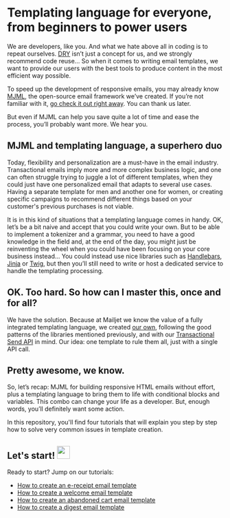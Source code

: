 # Templating language for everyone, from beginners to power users

We are developers, like you. And what we hate above all in coding is to repeat ourselves. [DRY](https://en.wikipedia.org/wiki/Don%27t_repeat_yourself) isn’t just a concept for us, and we strongly recommend code reuse... So when it comes to writing email templates, we want to provide our users with the best tools to produce content in the most efficient way possible.

To speed up the development of responsive emails, you may already know [MJML](https://mjml.io?utm_source=referrer&utm_medium=github&utm_campaign=tpl_lang_tutorial), the open-source email framework we’ve created. If you’re not familiar with it, [go check it out right away](https://mjml.io?utm_source=referrer&utm_medium=github&utm_campaign=tpl_lang_tutorial). You can thank us later.

But even if MJML can help you save quite a lot of time and ease the process, you’ll probably want more. We hear you.


## MJML and templating language, a superhero duo

Today, flexibility and personalization are a must-have in the email industry. Transactional emails imply more and more complex business logic, and one can often struggle trying to juggle a lot of different templates, when they could just have one personalized email that adapts to several use cases. Having a separate template for men and another one for women, or creating specific campaigns to recommend different things based on your customer's previous purchases is not viable.

It is in this kind of situations that a templating language comes in handy. OK, let’s be a bit naive and accept that you could write your own. But to be able to implement a tokenizer and a grammar, you need to have a good knowledge in the field and, at the end of the day, you might just be reinventing the wheel when you could have been focusing on your core business instead... You could instead use nice libraries such as [Handlebars](http://handlebarsjs.com/), [Jinja](http://jinja.pocoo.org/) or [Twig](http://twig.sensiolabs.org/), but then you’ll still need to write or host a dedicated service to handle the templating processing.


## OK. Too hard. So how can I master this, once and for all?

We have the solution. Because at Mailjet we know the value of a fully integrated templating language, we created [our own](https://dev.mailjet.com/guides/?utm_source=referrer&utm_medium=github&utm_campaign=tpl_lang_tutorial#transactional-templating), following the good patterns of the libraries mentioned previously, and with our [Transactional Send API](https://dev.mailjet.com/guides/?utm_source=referrer&utm_medium=github&utm_campaign=tpl_lang_tutorial#send-transactional-email) in mind. Our idea: one template to rule them all, just with a single API call.

## Pretty awesome, we know.

So, let’s recap: MJML for building responsive HTML emails without effort, plus a templating language to bring them to life with conditional blocks and variables. This combo can change your life as a developer. But, enough words, you’ll definitely want some action.

In this repository, you'll find four tutorials that will explain you step by step how to solve very common issues in template creation.

## Let's start! <img width="30px" src="http://www.szegedikettlebell.hu/images/Kepek/blogkepek/blog162/kezd_el_kettlebellt_szeged.jpg">

Ready to start? Jump on our tutorials:
* <a href="./receipt">How to create an e-receipt email template</a>
* <a href="./welcome">How to create a welcome email template</a>
* <a href="./abandoned_cart">How to create an abandoned cart email template</a>
* <a href="./digest">How to create a digest email template</a>
